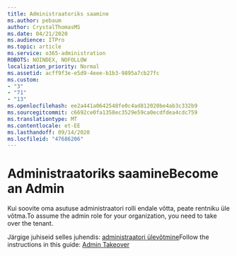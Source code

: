 ```yaml
---
title: Administraatoriks saamine
ms.author: pebaum
author: CrystalThomasMS
ms.date: 04/21/2020
ms.audience: ITPro
ms.topic: article
ms.service: o365-administration
ROBOTS: NOINDEX, NOFOLLOW
localization_priority: Normal
ms.assetid: acff9f3e-e5d9-4eee-b1b3-9895a7cb27fc
ms.custom:
- "3"
- "71"
- "13"
ms.openlocfilehash: ee2a441a0642548fe0c4ad812020be4ab3c332b9
ms.sourcegitcommit: c6692ce0fa1358ec3529e59ca0ecdfdea4cdc759
ms.translationtype: MT
ms.contentlocale: et-EE
ms.lasthandoff: 09/14/2020
ms.locfileid: "47686206"
---
```

# <a name="become-an-admin"></a><span data-ttu-id="73866-102">Administraatoriks saamine</span><span class="sxs-lookup"><span data-stu-id="73866-102">Become an Admin</span></span>

<span data-ttu-id="73866-103">Kui soovite oma asutuse administraatori rolli endale võtta, peate rentniku üle võtma.</span><span class="sxs-lookup"><span data-stu-id="73866-103">To assume the admin role for your organization, you need to take over the tenant.</span></span>
  
<span data-ttu-id="73866-104">Järgige juhiseid selles juhendis: [administraatori ülevõtmine](https://docs.microsoft.com/azure/active-directory/users-groups-roles/domains-admin-takeover)</span><span class="sxs-lookup"><span data-stu-id="73866-104">Follow the instructions in this guide: [Admin Takeover](https://docs.microsoft.com/azure/active-directory/users-groups-roles/domains-admin-takeover)</span></span>